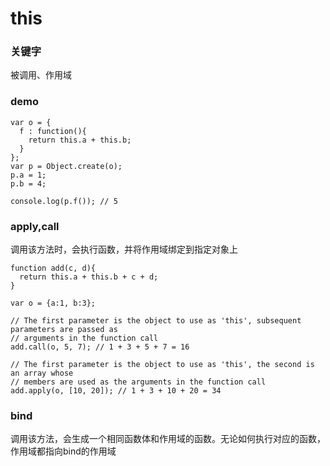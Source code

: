 # this
### 关键字
被调用、作用域
### demo
```
var o = {
  f : function(){ 
    return this.a + this.b; 
  }
};
var p = Object.create(o);
p.a = 1;
p.b = 4;

console.log(p.f()); // 5
```
### apply,call
调用该方法时，会执行函数，并将作用域绑定到指定对象上

```
function add(c, d){
  return this.a + this.b + c + d;
}

var o = {a:1, b:3};

// The first parameter is the object to use as 'this', subsequent parameters are passed as 
// arguments in the function call
add.call(o, 5, 7); // 1 + 3 + 5 + 7 = 16

// The first parameter is the object to use as 'this', the second is an array whose
// members are used as the arguments in the function call
add.apply(o, [10, 20]); // 1 + 3 + 10 + 20 = 34
```
### bind
调用该方法，会生成一个相同函数体和作用域的函数。无论如何执行对应的函数，作用域都指向bind的作用域



